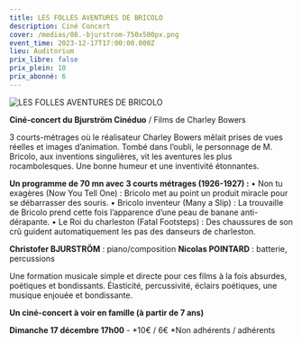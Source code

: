 ```yaml
---
title: LES FOLLES AVENTURES DE BRICOLO
description: Ciné Concert
cover: /medias/08.-bjurstrom-750x500px.png
event_time: 2023-12-17T17:00:00.000Z
lieu: Auditorium
prix_libre: false
prix_plein: 10
prix_abonné: 6
---
```

![LES FOLLES AVENTURES DE BRICOLO](/medias/08.-bjurstrom-750x500px.png "CINÉ CONCERT")

**Ciné-concert du Bjurström Cinéduo** / Films de Charley Bowers

3 courts-métrages où le réalisateur Charley Bowers mêlait prises de vues réelles et images d’animation. Tombé dans l’oubli, le personnage de M. Bricolo, aux inventions singulières, vit les aventures les plus rocambolesques. Une bonne humeur et une inventivité étonnantes.


**Un programme de 70 mn avec 3 courts métrages (1926-1927) :**
• Non tu exagères (Now You Tell One) : Bricolo met au point un produit miracle pour se débarrasser des souris.
• Bricolo inventeur (Many a Slip) : La trouvaille de Bricolo prend cette fois l’apparence d’une peau de banane anti-dérapante.
• Le Roi du charleston (Fatal Footsteps) : Des chaussures de son crû guident automatiquement les pas des danseurs de charleston.


**Christofer BJURSTRÖM** : piano/composition
**Nicolas POINTARD** : batterie, percussions


Une formation musicale simple et directe pour ces films à la fois absurdes, poétiques et bondissants. Élasticité, percussivité, éclairs poétiques, une musique enjouée et bondissante.

**Un ciné-concert à voir en famille (à partir de 7 ans)**

**Dimanche 17 décembre 17h00** - \*10€ / 6€  \*Non adhérents / adhérents